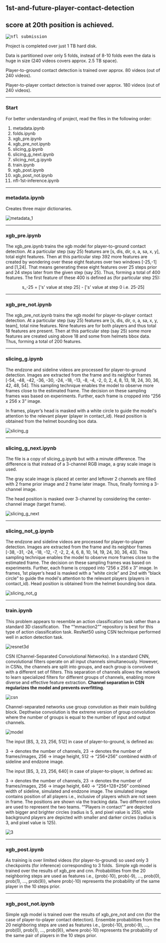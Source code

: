 ## 1st-and-future-player-contact-detection
## score at 20th position is achieved.
<kbd>![nfl_submission](https://github.com/bishnarender/1st-and-future-player-contact-detection/assets/49610834/c9891c29-e4ec-4f96-8f81-00c1a487fc7a)</kbd>

Project is completed over just 1 TB hard disk. 

Data is partitioned over only 5 folds, instead of 8-10 folds even the data is huge in size (240 videos covers approx. 2.5 TB space).

Player-to-ground contact detection is trained over approx. 80 videos (out of 240 videos). 

Player-to-player contact detection is trained over approx. 180 videos (out of 240 videos).

-----

### Start 
For better understanding of project, read the files in the following order:
1. metadata.ipynb 
2. folds.ipynb
3. xgb_pre.ipynb
4. xgb_pre_not.ipynb
5. slicing_g.ipynb
6. slicing_g_next.ipynb
7. slicing_not_g.ipynb
8. train.ipynb
9. xgb_post.ipynb
10. xgb_post_not.ipynb
11. nfl-1st-inference.ipynb

-----

### metadata.ipynb 
Creates three major dictionaries.

![metadata_1](https://github.com/bishnarender/1st-and-future-player-contact-detection/assets/49610834/4cf824f9-10f5-4292-8fd7-01c32cca8bf8)

-----

### xgb_pre.ipynb
The xgb_pre.ipynb trains the xgb model for player-to-ground contact detection. At a particular step (say 25) features are [s, dis, dir, o, a, sa, x, y], total eight features. Then at this particular step 392 more features are created by wondering over these eight features over two windows [-25,-1] and [1,24]. That means generating these eight features over 25 steps prior and 24 steps later from the given step (say 25). Thus, forming a total of 400 features. The first feature of these 400 is defined as (for particular step 25):

<p align="center">s_-25 = ['s' value at step 25] - ['s' value at step 0 i.e. 25-25]</p>

-----

### xgb_pre_not.ipynb
The xgb_pre_not.ipynb trains the xgb model for player-to-player contact detection. At a particular step (say 25) features are [s, dis, dir, o, a, sa, x, y, team], total nine features. Nine features are for both players and thus total 18 features are present. Then at this particular step (say 25) some more features are created using above 18 and some from helmets bbox data. Thus, forming a total of 200 features.

-----

### slicing_g.ipynb
The endzone and sideline videos are processed for player-to-ground detection. Images are extracted from the frame and its neighbor frames [-54, -48, -42, -36, -30, -24, -18, -13, -8, -4, -2, 0, 2, 4, 8, 13, 18, 24, 30, 36, 42, 48, 54]. This sampling technique enables the model to observe more frames close to the estimated frame. The decision on these sampling frames was based on experiments. Further, each frame is cropped into “256 x 256 x 3” image.

In frames, player’s head is masked with a white circle to guide the model's attention to the relevant player (player in contact_id). Head position is obtained from the helmet bounding box data.

![slicing_g](https://github.com/bishnarender/1st-and-future-player-contact-detection/assets/49610834/2c5b2f93-c663-4885-b388-7eb3aec02356)

-----

### slicing_g_next.ipynb
The file is a copy of slicing_g.ipynb but with a minute difference. The difference is that instead of a 3-channel RGB image, a gray scale image is used.  

The gray scale image is placed at center and leftover 2 channels are filled with 2 frame prior image and 2 frame later image. Thus, finally forming a 3-channel image.

The head position is masked over 3-channel by considering the center-channel image (target frame).

![slicing_g_next](https://github.com/bishnarender/1st-and-future-player-contact-detection/assets/49610834/2e07e216-d384-4f43-bc00-861caa41fcf6)

-----

### slicing_not_g.ipynb
The endzone and sideline videos are processed for player-to-player detection. Images are extracted from the frame and its neighbor frames [-38, -31, -24, -18, -12, -7, -2, 2, 4, 6, 8, 10, 14, 19, 24, 30, 36, 43]. This sampling technique enables the model to observe more frames close to the estimated frame. The decision on these sampling frames was based on experiments. Further, each frame is cropped into “256 x 256 x 3” image.
In frames, 1st player’s head is masked with a “white circle” and 2nd with “black circle” to guide the model's attention to the relevant players (players in contact_id). Head position is obtained from the helmet bounding box data.

![slicing_not_g](https://github.com/bishnarender/1st-and-future-player-contact-detection/assets/49610834/62709945-38d8-4adb-898e-9a6369d904e1)

-----

### train.ipynb
This problem appears to resemble an action classification task rather than a standard 3D classification.  The “”mmaction2”” repository is best for this type of action classification task. ResNet50 using CSN technique performed well in action detection task.

![resnet3d](https://github.com/bishnarender/1st-and-future-player-contact-detection/assets/49610834/623dc272-9116-4f06-8630-c0a0481ab4d2)

CSN (Channel-Separated Convolutional Networks). In a standard CNN, convolutional filters operate on all input channels simultaneously. However, in CSNs, the channels are split into groups, and each group is convolved with a different set of filters. This separation of channels allows the network to learn specialized filters for different groups of channels, enabling more diverse and effective feature extraction. <b>Channel separation in CSN regularizes the model and prevents overfitting</b>.

![csn](https://github.com/bishnarender/1st-and-future-player-contact-detection/assets/49610834/e01fb0ad-05b1-46fb-913a-be4ae1ca1578)

Channel-separated networks use group convolution as their main building block. Depthwise convolution is the extreme version of group convolution where the number of groups is equal to the number of input and output channels. 

![model](https://github.com/bishnarender/1st-and-future-player-contact-detection/assets/49610834/63b7d70b-cc4e-42d1-91ed-ce973921e6cf)

The input [BS, 3, 23, 256, 512] in case of player-to-ground, is defined as:

3 -> denotes the number of channels, 23 -> denotes the number of frames/images, 256 -> image height, 512 -> “256+256” combined width of sideline and endzone image.

The input [BS, 3, 23, 256, 640] in case of player-to-player, is defined as:

3 -> denotes the number of channels, 23 -> denotes the number of frames/images, 256 -> image height, 640 -> “256+128+256” combined width of sideline, simulated and endzone image. The simulated image contains position of all players i.e., inclusive of players which are not seen in frame. The positions are shown via the tracking data. Two different colors are used to represent the two teams. “”Players in contact”” are depicted with bigger and brighter circles (radius is 5, and pixel value is 255), while background players are depicted with smaller and darker circles (radius is 3, and pixel value is 125).

![3](https://github.com/bishnarender/1st-and-future-player-contact-detection/assets/49610834/ab5bf626-3d2f-4324-a73e-57692455f2ea)

-----

### xgb_post.ipynb
As training is over limited videos (for player-to-ground) so used only 3 checkpoints (for inference) corresponding to 3 folds.  Simple xgb model is trained over the results of xgb_pre and cnn. Probabilities from the 20 neighboring steps are used as features i.e., {prob(-10), prob(-9), …, prob(0), prob(1), …, prob(9)}, where prob(-10) represents the probability of the same player in the 10 steps prior.

-----

### xgb_post_not.ipynb
Simple xgb model is trained over the results of xgb_pre_not and cnn (for the case of player-to-player contact detection). Ensemble probabilities from the 20 neighboring steps are used as features i.e., {prob(-10), prob(-9), …, prob(0), prob(1), …, prob(9)}, where prob(-10) represents the probability of the same pair of players in the 10 steps prior.
